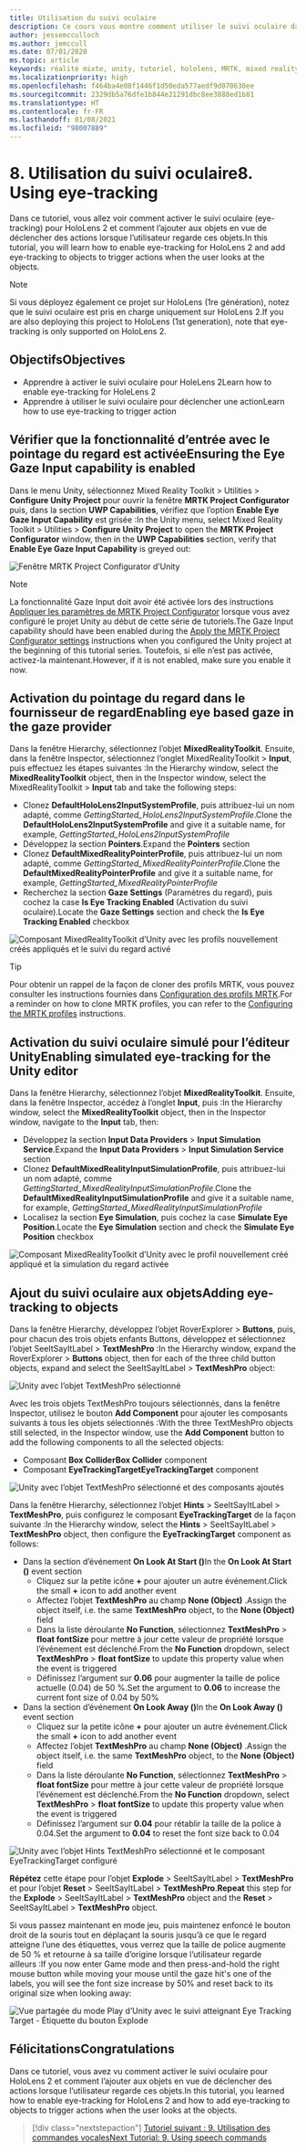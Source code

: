 ```yaml
---
title: Utilisation du suivi oculaire
description: Ce cours vous montre comment utiliser le suivi oculaire dans votre application de réalité mixte avec Mixed Reality Toolkit (MRTK).
author: jessemcculloch
ms.author: jemccull
ms.date: 07/01/2020
ms.topic: article
keywords: réalité mixte, unity, tutoriel, hololens, MRTK, mixed reality toolkit, UWP, suivi oculaire
ms.localizationpriority: high
ms.openlocfilehash: f464ba4e08f1446f1d50eda577aedf9d070630ee
ms.sourcegitcommit: 2329db5a76dfe1b844e21291dbc8ee3888ed1b81
ms.translationtype: HT
ms.contentlocale: fr-FR
ms.lasthandoff: 01/08/2021
ms.locfileid: "98007889"
---
```

# <a name="8-using-eye-tracking"></a><span data-ttu-id="c0766-104">8. Utilisation du suivi oculaire</span><span class="sxs-lookup"><span data-stu-id="c0766-104">8. Using eye-tracking</span></span>

<span data-ttu-id="c0766-105">Dans ce tutoriel, vous allez voir comment activer le suivi oculaire (eye-tracking) pour HoloLens 2 et comment l’ajouter aux objets en vue de déclencher des actions lorsque l’utilisateur regarde ces objets.</span><span class="sxs-lookup"><span data-stu-id="c0766-105">In this tutorial, you will learn how to enable eye-tracking for HoloLens 2 and add eye-tracking to objects to trigger actions when the user looks at the objects.</span></span>

> [!NOTE]
> <span data-ttu-id="c0766-106">Si vous déployez également ce projet sur HoloLens (1re génération), notez que le suivi oculaire est pris en charge uniquement sur HoloLens 2.</span><span class="sxs-lookup"><span data-stu-id="c0766-106">If you are also deploying this project to HoloLens (1st generation), note that eye-tracking is only supported on HoloLens 2.</span></span>

## <a name="objectives"></a><span data-ttu-id="c0766-107">Objectifs</span><span class="sxs-lookup"><span data-stu-id="c0766-107">Objectives</span></span>

* <span data-ttu-id="c0766-108">Apprendre à activer le suivi oculaire pour HoleLens 2</span><span class="sxs-lookup"><span data-stu-id="c0766-108">Learn how to enable eye-tracking for HoleLens 2</span></span>
* <span data-ttu-id="c0766-109">Apprendre à utiliser le suivi oculaire pour déclencher une action</span><span class="sxs-lookup"><span data-stu-id="c0766-109">Learn how to use eye-tracking to trigger action</span></span>

## <a name="ensuring-the-eye-gaze-input-capability-is-enabled"></a><span data-ttu-id="c0766-110">Vérifier que la fonctionnalité d’entrée avec le pointage du regard est activée</span><span class="sxs-lookup"><span data-stu-id="c0766-110">Ensuring the Eye Gaze Input capability is enabled</span></span>

<span data-ttu-id="c0766-111">Dans le menu Unity, sélectionnez Mixed Reality Toolkit > Utilities > **Configure Unity Project** pour ouvrir la fenêtre **MRTK Project Configurator** puis, dans la section **UWP Capabilities**, vérifiez que l’option **Enable Eye Gaze Input Capability** est grisée :</span><span class="sxs-lookup"><span data-stu-id="c0766-111">In the Unity menu, select Mixed Reality Toolkit > Utilities > **Configure Unity Project** to open the **MRTK Project Configurator** window, then in the **UWP Capabilities** section, verify that **Enable Eye Gaze Input Capability** is greyed out:</span></span>

![Fenêtre MRTK Project Configurator d’Unity](images/mr-learning-base/base-08-section1-step1-1.png)

> [!NOTE]
> <span data-ttu-id="c0766-113">La fonctionnalité Gaze Input doit avoir été activée lors des instructions [Appliquer les paramètres de MRTK Project Configurator](mr-learning-base-02.md#selecting-mrtk-and-project-settings) lorsque vous avez configuré le projet Unity au début de cette série de tutoriels.</span><span class="sxs-lookup"><span data-stu-id="c0766-113">The Gaze Input capability should have been enabled during the [Apply the MRTK Project Configurator settings](mr-learning-base-02.md#selecting-mrtk-and-project-settings) instructions when you configured the Unity project at the beginning of this tutorial series.</span></span> <span data-ttu-id="c0766-114">Toutefois, si elle n’est pas activée, activez-la maintenant.</span><span class="sxs-lookup"><span data-stu-id="c0766-114">However, if it is not enabled, make sure you enable it now.</span></span>

## <a name="enabling-eye-based-gaze-in-the-gaze-provider"></a><span data-ttu-id="c0766-115">Activation du pointage du regard dans le fournisseur de regard</span><span class="sxs-lookup"><span data-stu-id="c0766-115">Enabling eye based gaze in the gaze provider</span></span>

<span data-ttu-id="c0766-116">Dans la fenêtre Hierarchy, sélectionnez l’objet **MixedRealityToolkit**. Ensuite, dans la fenêtre Inspector, sélectionnez l’onglet MixedRealityToolkit > **Input**, puis effectuez les étapes suivantes :</span><span class="sxs-lookup"><span data-stu-id="c0766-116">In the Hierarchy window, select the **MixedRealityToolkit** object, then in the Inspector window, select the MixedRealityToolkit > **Input** tab and take the following steps:</span></span>

* <span data-ttu-id="c0766-117">Clonez **DefaultHoloLens2InputSystemProfile**, puis attribuez-lui un nom adapté, comme _GettingStarted_HoloLens2InputSystemProfile_.</span><span class="sxs-lookup"><span data-stu-id="c0766-117">Clone the **DefaultHoloLens2InputSystemProfile** and give it a suitable name, for example, _GettingStarted_HoloLens2InputSystemProfile_</span></span>
* <span data-ttu-id="c0766-118">Développez la section **Pointers**.</span><span class="sxs-lookup"><span data-stu-id="c0766-118">Expand the **Pointers** section</span></span>
* <span data-ttu-id="c0766-119">Clonez **DefaultMixedRealityPointerProfile**, puis attribuez-lui un nom adapté, comme _GettingStarted_MixedRealityPointerProfile_.</span><span class="sxs-lookup"><span data-stu-id="c0766-119">Clone the **DefaultMixedRealityPointerProfile** and give it a suitable name, for example, _GettingStarted_MixedRealityPointerProfile_</span></span>
* <span data-ttu-id="c0766-120">Recherchez la section **Gaze Settings** (Paramètres du regard), puis cochez la case **Is Eye Tracking Enabled** (Activation du suivi oculaire).</span><span class="sxs-lookup"><span data-stu-id="c0766-120">Locate the **Gaze Settings** section and check the **Is Eye Tracking Enabled** checkbox</span></span>

![Composant MixedRealityToolkit d’Unity avec les profils nouvellement créés appliqués et le suivi du regard activé](images/mr-learning-base/base-08-section2-step1-1.png)

> [!TIP]
> <span data-ttu-id="c0766-122">Pour obtenir un rappel de la façon de cloner des profils MRTK, vous pouvez consulter les instructions fournies dans [Configuration des profils MRTK](mr-learning-base-03.md).</span><span class="sxs-lookup"><span data-stu-id="c0766-122">For a reminder on how to clone MRTK profiles, you can refer to the [Configuring the MRTK profiles](mr-learning-base-03.md) instructions.</span></span>

## <a name="enabling-simulated-eye-tracking-for-the-unity-editor"></a><span data-ttu-id="c0766-123">Activation du suivi oculaire simulé pour l’éditeur Unity</span><span class="sxs-lookup"><span data-stu-id="c0766-123">Enabling simulated eye-tracking for the Unity editor</span></span>

<span data-ttu-id="c0766-124">Dans la fenêtre Hierarchy, sélectionnez l’objet **MixedRealityToolkit**. Ensuite, dans la fenêtre Inspector, accédez à l’onglet **Input**, puis :</span><span class="sxs-lookup"><span data-stu-id="c0766-124">In the Hierarchy window, select the **MixedRealityToolkit** object, then in the Inspector window, navigate to the **Input** tab, then:</span></span>

* <span data-ttu-id="c0766-125">Développez la section **Input Data Providers** > **Input Simulation Service**.</span><span class="sxs-lookup"><span data-stu-id="c0766-125">Expand the **Input Data Providers** > **Input Simulation Service** section</span></span>
* <span data-ttu-id="c0766-126">Clonez **DefaultMixedRealityInputSimulationProfile**, puis attribuez-lui un nom adapté, comme _GettingStarted_MixedRealityInputSimulationProfile_.</span><span class="sxs-lookup"><span data-stu-id="c0766-126">Clone the **DefaultMixedRealityInputSimulationProfile** and give it a suitable name, for example, _GettingStarted_MixedRealityInputSimulationProfile_</span></span>
* <span data-ttu-id="c0766-127">Localisez la section **Eye Simulation**, puis cochez la case **Simulate Eye Position**.</span><span class="sxs-lookup"><span data-stu-id="c0766-127">Locate the **Eye Simulation** section and check the **Simulate Eye Position** checkbox</span></span>

![Composant MixedRealityToolkit d’Unity avec le profil nouvellement créé appliqué et la simulation du regard activée](images/mr-learning-base/base-08-section3-step1-1.png)

## <a name="adding-eye-tracking-to-objects"></a><span data-ttu-id="c0766-129">Ajout du suivi oculaire aux objets</span><span class="sxs-lookup"><span data-stu-id="c0766-129">Adding eye-tracking to objects</span></span>

<span data-ttu-id="c0766-130">Dans la fenêtre Hierarchy, développez l’objet RoverExplorer > **Buttons**, puis, pour chacun des trois objets enfants Buttons, développez et sélectionnez l’objet SeeItSayItLabel > **TextMeshPro** :</span><span class="sxs-lookup"><span data-stu-id="c0766-130">In the Hierarchy window, expand the RoverExplorer > **Buttons** object, then for each of the three child button objects, expand and select the SeeItSayItLabel > **TextMeshPro** object:</span></span>

![Unity avec l’objet TextMeshPro sélectionné](images/mr-learning-base/base-08-section4-step1-1.png)

<span data-ttu-id="c0766-132">Avec les trois objets TextMeshPro toujours sélectionnés, dans la fenêtre Inspector, utilisez le bouton **Add Component** pour ajouter les composants suivants à tous les objets sélectionnés :</span><span class="sxs-lookup"><span data-stu-id="c0766-132">With the three TextMeshPro objects still selected, in the Inspector window, use the **Add Component** button to add the following components to all the selected objects:</span></span>

* <span data-ttu-id="c0766-133">Composant **Box Collider**</span><span class="sxs-lookup"><span data-stu-id="c0766-133">**Box Collider** component</span></span>
* <span data-ttu-id="c0766-134">Composant **EyeTrackingTarget**</span><span class="sxs-lookup"><span data-stu-id="c0766-134">**EyeTrackingTarget** component</span></span>

![Unity avec l’objet TextMeshPro sélectionné et des composants ajoutés](images/mr-learning-base/base-08-section4-step1-2.png)

<span data-ttu-id="c0766-136">Dans la fenêtre Hierarchy, sélectionnez l’objet **Hints** > SeeItSayItLabel > **TextMeshPro**, puis configurez le composant **EyeTrackingTarget** de la façon suivante :</span><span class="sxs-lookup"><span data-stu-id="c0766-136">In the Hierarchy window, select the **Hints** > SeeItSayItLabel > **TextMeshPro** object, then configure the **EyeTrackingTarget** component as follows:</span></span>

* <span data-ttu-id="c0766-137">Dans la section d’événement **On Look At Start ()**</span><span class="sxs-lookup"><span data-stu-id="c0766-137">In the **On Look At Start ()** event section</span></span>
  * <span data-ttu-id="c0766-138">Cliquez sur la petite icône **+** pour ajouter un autre événement.</span><span class="sxs-lookup"><span data-stu-id="c0766-138">Click the small **+** icon to add another event</span></span>
  * <span data-ttu-id="c0766-139">Affectez l’objet **TextMeshPro** au champ **None (Object)** .</span><span class="sxs-lookup"><span data-stu-id="c0766-139">Assign the object itself, i.e. the same **TextMeshPro** object, to the **None (Object)** field</span></span>
  * <span data-ttu-id="c0766-140">Dans la liste déroulante **No Function**, sélectionnez **TextMeshPro** > **float fontSize** pour mettre à jour cette valeur de propriété lorsque l’événement est déclenché.</span><span class="sxs-lookup"><span data-stu-id="c0766-140">From the **No Function** dropdown, select **TextMeshPro** > **float fontSize** to update this property value when the event is triggered</span></span>
  * <span data-ttu-id="c0766-141">Définissez l’argument sur **0.06** pour augmenter la taille de police actuelle (0.04) de 50 %.</span><span class="sxs-lookup"><span data-stu-id="c0766-141">Set the argument to **0.06** to increase the current font size of 0.04 by 50%</span></span>
* <span data-ttu-id="c0766-142">Dans la section d’événement **On Look Away ()**</span><span class="sxs-lookup"><span data-stu-id="c0766-142">In the **On Look Away ()** event section</span></span>
  * <span data-ttu-id="c0766-143">Cliquez sur la petite icône **+** pour ajouter un autre événement.</span><span class="sxs-lookup"><span data-stu-id="c0766-143">Click the small **+** icon to add another event</span></span>
  * <span data-ttu-id="c0766-144">Affectez l’objet **TextMeshPro** au champ **None (Object)** .</span><span class="sxs-lookup"><span data-stu-id="c0766-144">Assign the object itself, i.e. the same **TextMeshPro** object, to the **None (Object)** field</span></span>
  * <span data-ttu-id="c0766-145">Dans la liste déroulante **No Function**, sélectionnez **TextMeshPro** > **float fontSize** pour mettre à jour cette valeur de propriété lorsque l’événement est déclenché.</span><span class="sxs-lookup"><span data-stu-id="c0766-145">From the **No Function** dropdown, select **TextMeshPro** > **float fontSize** to update this property value when the event is triggered</span></span>
  * <span data-ttu-id="c0766-146">Définissez l’argument sur **0.04** pour rétablir la taille de la police à 0.04.</span><span class="sxs-lookup"><span data-stu-id="c0766-146">Set the argument to **0.04** to reset the font size back to 0.04</span></span>

![Unity avec l’objet Hints TextMeshPro sélectionné et le composant EyeTrackingTarget configuré](images/mr-learning-base/base-08-section4-step1-3.png)

<span data-ttu-id="c0766-148">**Répétez** cette étape pour l’objet **Explode** > SeeItSayItLabel > **TextMeshPro** et pour l’objet **Reset** > SeeItSayItLabel > **TextMeshPro**.</span><span class="sxs-lookup"><span data-stu-id="c0766-148">**Repeat** this step for the **Explode** > SeeItSayItLabel > **TextMeshPro** object and the **Reset** > SeeItSayItLabel > **TextMeshPro** object.</span></span>

<span data-ttu-id="c0766-149">Si vous passez maintenant en mode jeu, puis maintenez enfoncé le bouton droit de la souris tout en déplaçant la souris jusqu’à ce que le regard atteigne l’une des étiquettes, vous verrez que la taille de police augmente de 50 % et retourne à sa taille d’origine lorsque l’utilisateur regarde ailleurs :</span><span class="sxs-lookup"><span data-stu-id="c0766-149">If you now enter Game mode and then press-and-hold the right mouse button while moving your mouse until the gaze hit's one of the labels, you will see the font size increase by 50% and reset back to its original size when looking away:</span></span>

![Vue partagée du mode Play d’Unity avec le suivi atteignant Eye Tracking Target - Étiquette du bouton Explode](images/mr-learning-base/base-08-section4-step1-4.png)

## <a name="congratulations"></a><span data-ttu-id="c0766-151">Félicitations</span><span class="sxs-lookup"><span data-stu-id="c0766-151">Congratulations</span></span>

<span data-ttu-id="c0766-152">Dans ce tutoriel, vous avez vu comment activer le suivi oculaire pour HoloLens 2 et comment l’ajouter aux objets en vue de déclencher des actions lorsque l’utilisateur regarde ces objets.</span><span class="sxs-lookup"><span data-stu-id="c0766-152">In this tutorial, you learned how to enable eye-tracking for HoloLens 2 and how to add eye-tracking to objects to trigger actions when the user looks at the objects.</span></span>

> [!div class="nextstepaction"]
> [<span data-ttu-id="c0766-153">Tutoriel suivant : 9. Utilisation des commandes vocales</span><span class="sxs-lookup"><span data-stu-id="c0766-153">Next Tutorial: 9. Using speech commands</span></span>](mr-learning-base-09.md)